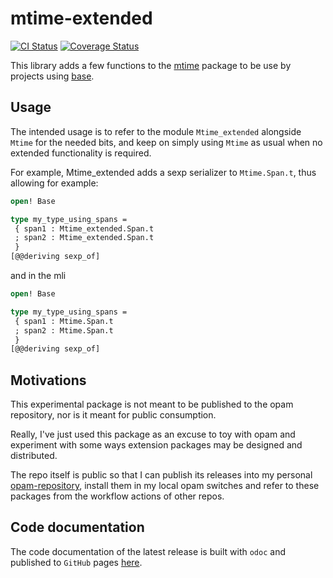 # mtime-extended

[![CI Status](https://github.com/mbarbin/mtime-extended/workflows/ci/badge.svg)](https://github.com/mbarbin/mtime-extended/actions/workflows/ci.yml)
[![Coverage Status](https://coveralls.io/repos/github/mbarbin/mtime-extended/badge.svg?branch=main)](https://coveralls.io/github/mbarbin/mtime-extended?branch=main)

This library adds a few functions to the
[mtime](https://opam.ocaml.org/packages/mtime/) package to be use by projects
using [base](https://opam.ocaml.org/packages/base/).

## Usage

The intended usage is to refer to the module `Mtime_extended` alongside `Mtime`
for the needed bits, and keep on simply using `Mtime` as usual when no extended
functionality is required.

For example, Mtime_extended adds a sexp serializer to `Mtime.Span.t`, thus
allowing for example:

```ocaml file=example.ml
open! Base

type my_type_using_spans =
 { span1 : Mtime_extended.Span.t
 ; span2 : Mtime_extended.Span.t
 }
[@@deriving sexp_of]
```

and in the mli

```ocaml file=example.mli
open! Base

type my_type_using_spans =
 { span1 : Mtime.Span.t
 ; span2 : Mtime.Span.t
 }
[@@deriving sexp_of]
```

## Motivations

This experimental package is not meant to be published to the opam repository,
nor is it meant for public consumption.

Really, I've just used this package as an excuse to toy with opam and experiment
with some ways extension packages may be designed and distributed.

The repo itself is public so that I can publish its releases into my personal
[opam-repository](https://github.com/mbarbin/opam-repository), install them in
my local opam switches and refer to these packages from the workflow actions of
other repos.

## Code documentation

The code documentation of the latest release is built with `odoc` and published
to `GitHub` pages [here](https://mbarbin.github.io/mtime-extended).
